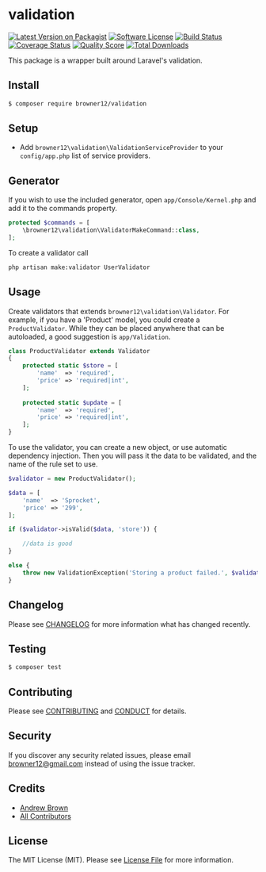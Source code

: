 # validation

[![Latest Version on Packagist][ico-version]][link-packagist]
[![Software License][ico-license]](LICENSE.md)
[![Build Status][ico-travis]][link-travis]
[![Coverage Status][ico-scrutinizer]][link-scrutinizer]
[![Quality Score][ico-code-quality]][link-code-quality]
[![Total Downloads][ico-downloads]][link-downloads]

This package is a wrapper built around Laravel's validation.

## Install

``` bash
$ composer require browner12/validation
```

## Setup

- Add `browner12\validation\ValidationServiceProvider` to your `config/app.php` list of service providers.

## Generator

If you wish to use the included generator, open `app/Console/Kernel.php` and add it to the commands property.

``` php
protected $commands = [
    \browner12\validation\ValidatorMakeCommand::class,
];
```

To create a validator call

``` sh
php artisan make:validator UserValidator
```

## Usage

Create validators that extends `browner12\validation\Validator`. For example, if you have a 'Product' model, you could create a `ProductValidator`. While they can be placed anywhere that can be autoloaded, a good suggestion is `app/Validation`.

``` php
class ProductValidator extends Validator
{
    protected static $store = [
        'name'  => 'required',
        'price' => 'required|int',
    ];
    
    protected static $update = [
        'name'  => 'required',
        'price' => 'required|int',
    ];
}
```

To use the validator, you can create a new object, or use automatic dependency injection. Then you will pass it the data to be validated, and the name of the rule set to use.

``` php
$validator = new ProductValidator();

$data = [
    'name'  => 'Sprocket',
    'price' => '299',
];

if ($validator->isValid($data, 'store')) {

    //data is good
}

else {
    throw new ValidationException('Storing a product failed.', $validator->getErrors());
}
```

## Changelog

Please see [CHANGELOG](CHANGELOG.md) for more information what has changed recently.

## Testing

``` bash
$ composer test
```

## Contributing

Please see [CONTRIBUTING](CONTRIBUTING.md) and [CONDUCT](CONDUCT.md) for details.

## Security

If you discover any security related issues, please email browner12@gmail.com instead of using the issue tracker.

## Credits

- [Andrew Brown][link-author]
- [All Contributors][link-contributors]

## License

The MIT License (MIT). Please see [License File](LICENSE.md) for more information.

[ico-version]: https://img.shields.io/packagist/v/browner12/validation.svg?style=flat-square
[ico-license]: https://img.shields.io/badge/license-MIT-brightgreen.svg?style=flat-square
[ico-travis]: https://img.shields.io/travis/browner12/validation/master.svg?style=flat-square
[ico-scrutinizer]: https://img.shields.io/scrutinizer/coverage/g/browner12/validation.svg?style=flat-square
[ico-code-quality]: https://img.shields.io/scrutinizer/g/browner12/validation.svg?style=flat-square
[ico-downloads]: https://img.shields.io/packagist/dt/browner12/validation.svg?style=flat-square

[link-packagist]: https://packagist.org/packages/browner12/validation
[link-travis]: https://travis-ci.org/browner12/validation
[link-scrutinizer]: https://scrutinizer-ci.com/g/browner12/validation/code-structure
[link-code-quality]: https://scrutinizer-ci.com/g/browner12/validation
[link-downloads]: https://packagist.org/packages/browner12/validation
[link-author]: https://github.com/browner12
[link-contributors]: ../../contributors
